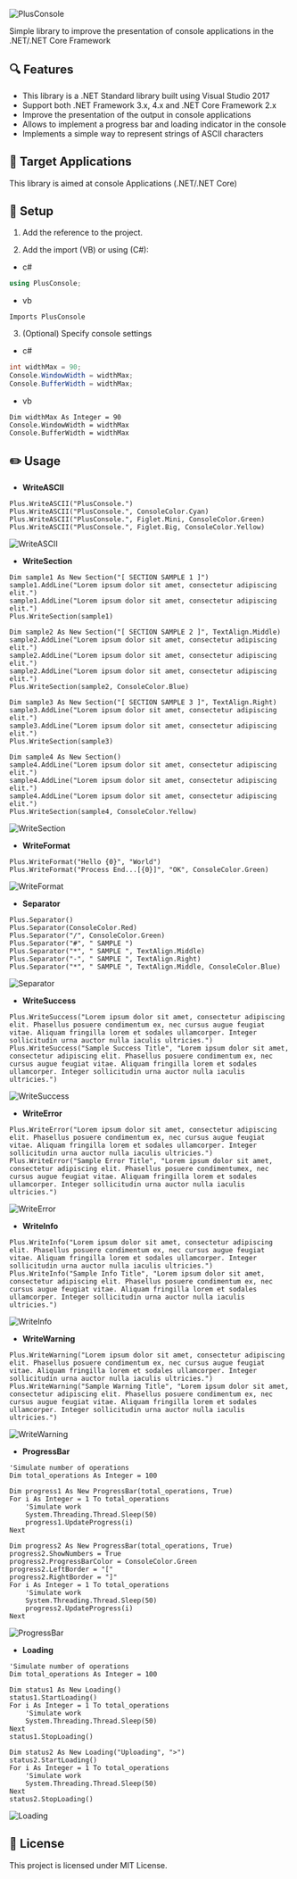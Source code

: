 ![PlusConsole](https://user-images.githubusercontent.com/25779434/71747921-31607600-2e2e-11ea-9375-bc3e26f7be0a.png)

Simple library to improve the presentation of console applications in the .NET/.NET Core Framework

## :mag: Features
- This library is a .NET Standard library built using Visual Studio 2017
- Support both .NET Framework 3.x, 4.x and .NET Core Framework 2.x
- Improve the presentation of the output in console applications
- Allows to implement a progress bar and loading indicator in the console
- Implements a simple way to represent strings of ASCII characters

## :pushpin: Target Applications
This library is aimed at console Applications (.NET/.NET Core)
   
## :wrench: Setup
1. Add the reference to the project.

2. Add the import (VB) or using (C#):
- c#
```csharp
using PlusConsole;
```
- vb
```vbnet
Imports PlusConsole
```
3. (Optional) Specify console settings
- c#
```csharp
int widthMax = 90;
Console.WindowWidth = widthMax;
Console.BufferWidth = widthMax;
```
- vb
```vbnet
Dim widthMax As Integer = 90
Console.WindowWidth = widthMax
Console.BufferWidth = widthMax
```

## :pencil2: Usage

- **WriteASCII**
```vbnet
Plus.WriteASCII("PlusConsole.")
Plus.WriteASCII("PlusConsole.", ConsoleColor.Cyan)
Plus.WriteASCII("PlusConsole.", Figlet.Mini, ConsoleColor.Green)
Plus.WriteASCII("PlusConsole.", Figlet.Big, ConsoleColor.Yellow)      
```
![WriteASCII](https://user-images.githubusercontent.com/25779434/66510459-51340800-ea92-11e9-941a-e28862fd5c1a.png)

- **WriteSection**
```vbnet
Dim sample1 As New Section("[ SECTION SAMPLE 1 ]")
sample1.AddLine("Lorem ipsum dolor sit amet, consectetur adipiscing elit.")
sample1.AddLine("Lorem ipsum dolor sit amet, consectetur adipiscing elit.")
Plus.WriteSection(sample1)

Dim sample2 As New Section("[ SECTION SAMPLE 2 ]", TextAlign.Middle)
sample2.AddLine("Lorem ipsum dolor sit amet, consectetur adipiscing elit.")
sample2.AddLine("Lorem ipsum dolor sit amet, consectetur adipiscing elit.")
sample2.AddLine("Lorem ipsum dolor sit amet, consectetur adipiscing elit.")
Plus.WriteSection(sample2, ConsoleColor.Blue)

Dim sample3 As New Section("[ SECTION SAMPLE 3 ]", TextAlign.Right)
sample3.AddLine("Lorem ipsum dolor sit amet, consectetur adipiscing elit.")
sample3.AddLine("Lorem ipsum dolor sit amet, consectetur adipiscing elit.")
Plus.WriteSection(sample3)

Dim sample4 As New Section()
sample4.AddLine("Lorem ipsum dolor sit amet, consectetur adipiscing elit.")
sample4.AddLine("Lorem ipsum dolor sit amet, consectetur adipiscing elit.")
sample4.AddLine("Lorem ipsum dolor sit amet, consectetur adipiscing elit.")
Plus.WriteSection(sample4, ConsoleColor.Yellow)    
```
![WriteSection](https://user-images.githubusercontent.com/25779434/68891287-c2905780-06dd-11ea-9a77-a9355663cbd8.png)

- **WriteFormat**
```vbnet
Plus.WriteFormat("Hello {0}", "World")
Plus.WriteFormat("Process End...[{0}]", "OK", ConsoleColor.Green)
```
![WriteFormat](https://user-images.githubusercontent.com/25779434/68892433-451a1680-06e0-11ea-8d48-3c0c36d68927.png)

- **Separator**
```vbnet
Plus.Separator()
Plus.Separator(ConsoleColor.Red)
Plus.Separator("/", ConsoleColor.Green)
Plus.Separator("#", " SAMPLE ")
Plus.Separator("*", " SAMPLE ", TextAlign.Middle)
Plus.Separator("-", " SAMPLE ", TextAlign.Right)
Plus.Separator("*", " SAMPLE ", TextAlign.Middle, ConsoleColor.Blue)      
```
![Separator](https://user-images.githubusercontent.com/25779434/66511455-31054880-ea94-11e9-93a7-c076c216e5f2.png)

- **WriteSuccess**
```vbnet
Plus.WriteSuccess("Lorem ipsum dolor sit amet, consectetur adipiscing elit. Phasellus posuere condimentum ex, nec cursus augue feugiat vitae. Aliquam fringilla lorem et sodales ullamcorper. Integer sollicitudin urna auctor nulla iaculis ultricies.")
Plus.WriteSuccess("Sample Success Title", "Lorem ipsum dolor sit amet, consectetur adipiscing elit. Phasellus posuere condimentum ex, nec cursus augue feugiat vitae. Aliquam fringilla lorem et sodales ullamcorper. Integer sollicitudin urna auctor nulla iaculis ultricies.")     
```
![WriteSuccess](https://user-images.githubusercontent.com/25779434/66511664-95c0a300-ea94-11e9-950b-eb1231406c2d.png)

- **WriteError**
```vbnet
Plus.WriteError("Lorem ipsum dolor sit amet, consectetur adipiscing elit. Phasellus posuere condimentum ex, nec cursus augue feugiat vitae. Aliquam fringilla lorem et sodales ullamcorper. Integer sollicitudin urna auctor nulla iaculis ultricies.")
Plus.WriteError("Sample Error Title", "Lorem ipsum dolor sit amet, consectetur adipiscing elit. Phasellus posuere condimentumex, nec cursus augue feugiat vitae. Aliquam fringilla lorem et sodales ullamcorper. Integer sollicitudin urna auctor nulla iaculis ultricies.")
```
![WriteError](https://user-images.githubusercontent.com/25779434/66511835-f4861c80-ea94-11e9-8f13-e662383bcea4.png)

- **WriteInfo**
```vbnet
Plus.WriteInfo("Lorem ipsum dolor sit amet, consectetur adipiscing elit. Phasellus posuere condimentum ex, nec cursus augue feugiat vitae. Aliquam fringilla lorem et sodales ullamcorper. Integer sollicitudin urna auctor nulla iaculis ultricies.")
Plus.WriteInfo("Sample Info Title", "Lorem ipsum dolor sit amet, consectetur adipiscing elit. Phasellus posuere condimentum ex, nec cursus augue feugiat vitae. Aliquam fringilla lorem et sodales ullamcorper. Integer sollicitudin urna auctor nulla iaculis ultricies.")
```
![WriteInfo](https://user-images.githubusercontent.com/25779434/68891703-a214cd00-06de-11ea-962b-fc9b16b3f059.png)

- **WriteWarning**
```vbnet
Plus.WriteWarning("Lorem ipsum dolor sit amet, consectetur adipiscing elit. Phasellus posuere condimentum ex, nec cursus augue feugiat vitae. Aliquam fringilla lorem et sodales ullamcorper. Integer sollicitudin urna auctor nulla iaculis ultricies.")
Plus.WriteWarning("Sample Warning Title", "Lorem ipsum dolor sit amet, consectetur adipiscing elit. Phasellus posuere condimentum ex, nec cursus augue feugiat vitae. Aliquam fringilla lorem et sodales ullamcorper. Integer sollicitudin urna auctor nulla iaculis ultricies.")
```
![WriteWarning](https://user-images.githubusercontent.com/25779434/68891784-ccff2100-06de-11ea-914d-c7813628e1d1.png)

- **ProgressBar**
```vbnet
'Simulate number of operations
Dim total_operations As Integer = 100

Dim progress1 As New ProgressBar(total_operations, True)
For i As Integer = 1 To total_operations
    'Simulate work
    System.Threading.Thread.Sleep(50)
    progress1.UpdateProgress(i)
Next

Dim progress2 As New ProgressBar(total_operations, True)
progress2.ShowNumbers = True
progress2.ProgressBarColor = ConsoleColor.Green
progress2.LeftBorder = "["
progress2.RightBorder = "]"
For i As Integer = 1 To total_operations
    'Simulate work
    System.Threading.Thread.Sleep(50)
    progress2.UpdateProgress(i)
Next
```
![ProgressBar](https://user-images.githubusercontent.com/25779434/68892653-b0fc7f00-06e0-11ea-9077-d0bb74c6020f.png)

- **Loading**
```vbnet
'Simulate number of operations
Dim total_operations As Integer = 100

Dim status1 As New Loading()
status1.StartLoading()
For i As Integer = 1 To total_operations
    'Simulate work
    System.Threading.Thread.Sleep(50)
Next
status1.StopLoading()

Dim status2 As New Loading("Uploading", ">")
status2.StartLoading()
For i As Integer = 1 To total_operations
    'Simulate work
    System.Threading.Thread.Sleep(50)
Next
status2.StopLoading()
```
![Loading](https://user-images.githubusercontent.com/25779434/68892957-5dd6fc00-06e1-11ea-92a5-a84d7c3ab15d.png)

## :memo: License
This project is licensed under MIT License.
